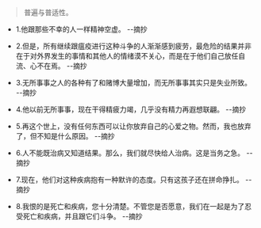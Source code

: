 >普遍与普适性。

- 1.他跟那些不幸的人一样精神空虚。 --摘抄

- 2.但是，所有继续跟瘟疫进行这种斗争的人渐渐感到疲劳，最危险的结果并非在于对外界发生的事情和其他人的情绪漠不关心，而是在于他们自己放任自流、心不在焉。 --摘抄

- 3.无所事事之人的各种有了和赌博大量增加，而无所事事其实只是失业所致。 --摘抄

- 4.他以前无所事事，现在干得精疲力竭，几乎没有精力再遐想联翩。 --摘抄

- 5.再这个世上，没有任何东西可以让你放弃自己的心爱之物。然而，我也放弃了，但不知是什么原因。 --摘抄

- 6.人不能既治病又知道结果。那么，我们就尽快给人治病。这是当务之急。 --摘抄

- 7.现在，他们对这种疾病抱有一种默许的态度。只有这孩子还在拼命挣扎。 --摘抄

- 8.我恨的是死亡和疾病，您十分清楚。不管您是否愿意，我们在一起是为了忍受死亡和疾病，并且跟它们斗争。 --摘抄
